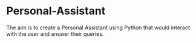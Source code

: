 # Personal-Assistant

The aim is to create a Personal Assistant using Python that would interact with the user and answer their queries.

